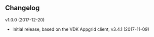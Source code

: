 ## Changelog ##

v1.0.0 (2017-12-20)

* Initial release, based on the VDK Appgrid client, v3.4.1 (2017-11-09)